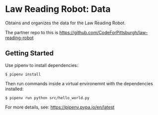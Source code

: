 # Law Reading Robot: Data
Obtains and organizes the data for the Law Reading Robot.

The partner repo to this is https://github.com/CodeForPittsburgh/law-reading-robot


## Getting Started

Use pipenv to install dependencies:
```
$ pipenv install
```

Then run commands inside a virtual environemnt with the dependencies installed:
```
$ pipenv run python src/hello_world.py
```

For more details, see: https://pipenv.pypa.io/en/latest
